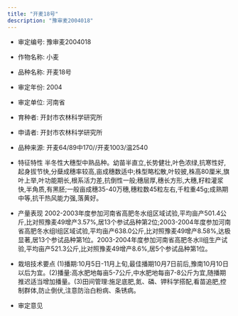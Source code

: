```yaml
---
title: "开麦18号"
description: "豫审麦2004018"
---
```

* 审定编号:  豫审麦2004018

*  作物名称:  小麦

*  品种名称:  开麦18号

*  审定年份:  2004

*  审定单位:  河南省

* 育种者:  开封市农林科学研究所

*  申请者:  开封市农林科学研究所

*  品种来源:  开麦64/89中170//开麦1003/温2540

*  特征特性
半冬性大穗型中熟品种。幼苗半直立,长势健壮,叶色浓绿,抗寒性好,起身拔节快,分蘖成穗率较高,亩成穗数适中;株型略松散,叶较披,株高80厘米,旗叶上举,叶功能期长,根系活力差,抗倒性一般;穗层厚,穗长方形,大穗,籽粒灌浆快,半角质,有黑胚;一般亩成穗35-40万穗,穗粒数45粒左右,千粒重45g;成熟期中等,抗干热风能力强,落黄好。

*  产量表现
2002-2003年度参加河南省高肥冬水组区域试验,平均亩产501.4公斤,比对照豫麦49增产3.57%,居13个参试品种第2位;2003-2004年度参加河南省高肥冬水组I组区域试验,平均亩产638.0公斤,比对照豫麦49增产8.58%,达极显著,居13个参试品种第1位。2003-2004年度参加河南省高肥冬水Ⅱ组生产试验,平均亩产521.3公斤,比对照豫麦49增产8.6%,居5个参试品种第1位。

*  栽培技术要点
(1)播期:10月5日-11月上旬,最佳播期10月7日前后,豫南10月10日以后为宜。(2)播量:高水肥地每亩5-7公斤,中水肥地每亩7-8公斤为宜,随播期推迟适当增加播量。(3)田间管理:施足底肥,氮、磷、钾科学搭配,看苗追肥,控制群体,防止倒伏,注意防治白粉病、条锈病。

*  审定意见

